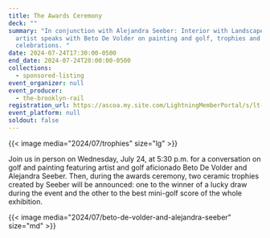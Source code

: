 ```yaml
---
title: The Awards Ceremony
deck: ""
summary: "In conjunction with Alejandra Seeber: Interior with Landscapes, the
  artist speaks with Beto De Volder on painting and golf, trophies and
  celebrations. "
date: 2024-07-24T17:30:00-0500
end_date: 2024-07-24T20:00:00-0500
collections:
  - sponsored-listing
event_organizer: null
event_producer:
  - the-brooklyn-rail
registration_url: https://ascoa.my.site.com/LightningMemberPortal/s/lt-event?id=a1YTO000005ssVB
event_platform: null
soldout: false
---
```

{{< image media="2024/07/trophies" size="lg" >}}

Join us in person on Wednesday, July 24, at 5:30 p.m. for a conversation on golf and painting featuring artist and golf aficionado Beto De Volder and Alejandra Seeber. Then, during the awards ceremony, two ceramic trophies created by Seeber will be announced: one to the winner of a lucky draw during the event and the other to the best mini-golf score of the whole exhibition.

{{< image media="2024/07/beto-de-volder-and-alejandra-seeber" size="md" >}}
